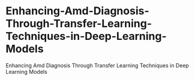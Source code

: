 # Enhancing-Amd-Diagnosis-Through-Transfer-Learning-Techniques-in-Deep-Learning-Models
Enhancing Amd Diagnosis Through Transfer Learning Techniques in Deep Learning  Models
